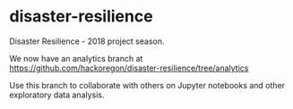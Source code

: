 # disaster-resilience
Disaster Resilience - 2018 project season. 

We now have an analytics branch at https://github.com/hackoregon/disaster-resilience/tree/analytics

Use this branch to collaborate with others on Jupyter notebooks and other exploratory data analysis.
